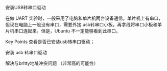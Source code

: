 安装USB转串口驱动

在做 UART 实验时，一般采用了电脑和单片机两台设备通信。单片机上有串口，但现在电脑上一般没有串口，需要外接 usb转串口小板，再拿线将串口小板和单片机串口连起来。但是，Ubuntu 不一定能够看到此串口。

Key Points
查看是否已安装usb转串口驱动；

安装 usb 转串口驱动

解决与brltty地址冲突问题 （非常高的可能性）